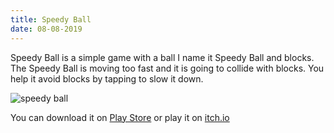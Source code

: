 ```yaml
---
title: Speedy Ball
date: 08-08-2019
---
```

Speedy Ball is a simple game with a ball I name it Speedy Ball and blocks. The Speedy Ball is moving too fast and it is going to collide with blocks. You help it avoid blocks by tapping to slow it down.

![speedy ball](/uploads/screenshot_20190801-211335.png "speedy ball")

You can download it on [Play Store](https://play.google.com/store/apps/details?id=com.koogio.speedyball) or play it on [itch.io](https://phongduong.itch.io/speedy-ball)
